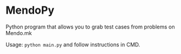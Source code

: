 # MendoPy
Python program that allows you to grab test cases from problems on Mendo.mk

Usage: `python main.py` and follow instructions in CMD.
